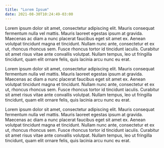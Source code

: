 ```yaml
---
title: "Lorem Ipsum"
date: 2021-08-30T10:24:49-03:00
---
```


Lorem ipsum dolor sit amet, consectetur adipiscing elit. Mauris consequat
fermentum nulla vel mattis. Mauris laoreet egestas ipsum at gravida. Maecenas
ac diam a nunc placerat faucibus eget sit amet ex. Aenean volutpat tincidunt
magna et tincidunt. Nullam nunc ante, consectetur et ex ut, rhoncus rhoncus
sem. Fusce rhoncus tortor id tincidunt iaculis. Curabitur sit amet risus vitae
ante convallis volutpat. Nullam tempus, leo ut fringilla tincidunt, quam elit
ornare felis, quis lacinia arcu nunc eu erat.

Lorem ipsum dolor sit amet, consectetur adipiscing elit. Mauris consequat
fermentum nulla vel mattis. Mauris laoreet egestas ipsum at gravida. Maecenas
ac diam a nunc placerat faucibus eget sit amet ex. Aenean volutpat tincidunt
magna et tincidunt. Nullam nunc ante, consectetur et ex ut, rhoncus rhoncus
sem. Fusce rhoncus tortor id tincidunt iaculis. Curabitur sit amet risus vitae
ante convallis volutpat. Nullam tempus, leo ut fringilla tincidunt, quam elit
ornare felis, quis lacinia arcu nunc eu erat.

Lorem ipsum dolor sit amet, consectetur adipiscing elit. Mauris consequat
fermentum nulla vel mattis. Mauris laoreet egestas ipsum at gravida. Maecenas
ac diam a nunc placerat faucibus eget sit amet ex. Aenean volutpat tincidunt
magna et tincidunt. Nullam nunc ante, consectetur et ex ut, rhoncus rhoncus
sem. Fusce rhoncus tortor id tincidunt iaculis. Curabitur sit amet risus vitae
ante convallis volutpat. Nullam tempus, leo ut fringilla tincidunt, quam elit
ornare felis, quis lacinia arcu nunc eu erat.
